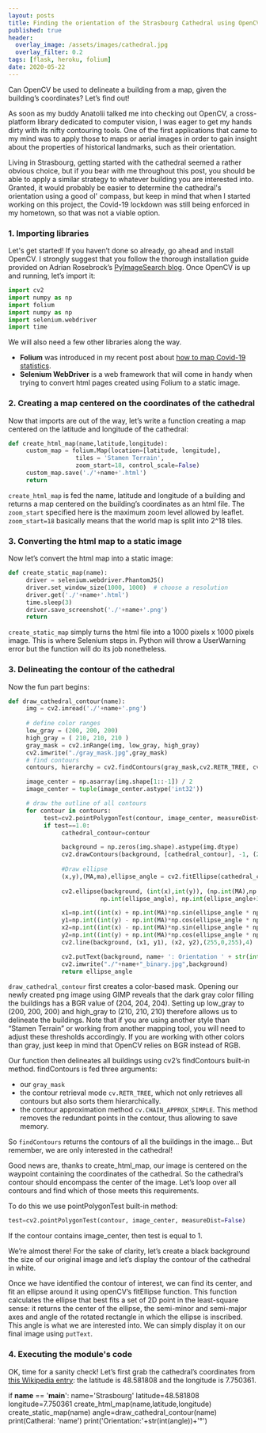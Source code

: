 ```yaml
---
layout: posts
title: Finding the orientation of the Strasbourg Cathedral using OpenCV
published: true
header:
  overlay_image: /assets/images/cathedral.jpg
  overlay_filter: 0.2
tags: [flask, heroku, folium]
date: 2020-05-22
---
```


Can OpenCV be used to delineate a building from a map, given the building’s coordinates? Let’s find out!

As soon as my buddy Anatolii talked me into checking out OpenCV, a cross-platform library dedicated to computer vision, I was eager to get my hands dirty with its nifty contouring tools. 
One of the first applications that came to my mind was to apply those to maps or aerial images in order to gain insight about the properties of historical landmarks, such as their orientation.

Living in Strasbourg, getting started with the cathedral seemed a rather obvious choice, but if you bear with me throughout this post, you should be able to apply a similar strategy to whatever building you are interested into. Granted, it would probably be easier to determine the cathedral's orientation using a good ol' compass, but keep in mind that when I started working on this project, the Covid-19 lockdown was still being enforced in my hometown, so that was not a viable option.

### 1. Importing libraries

Let's get started! If you haven’t done so already, go ahead and install OpenCV. I strongly suggest that you follow the thorough installation guide provided on Adrian Rosebrock’s [PyImageSearch blog](https://www.pyimagesearch.com/opencv-tutorials-resources-guides/). Once OpenCV is up and running, let’s import it:

```python
import cv2
import numpy as np
import folium
import numpy as np
import selenium.webdriver
import time
```

We will also need a few other libraries along the way. 
- **Folium** was introduced in my recent post about [how to map Covid-19 statistics](https://ovide19.github.io/blog/covidI/). 
- **Selenium WebDriver** is a web framework that will come in handy when trying to convert html pages created using Folium to a static image.

### 2. Creating a map centered on the coordinates of the cathedral

Now that imports are out of the way, let’s write a function creating a map centered on the latitude and longitude of the cathedral:

```python
def create_html_map(name,latitude,longitude):
     custom_map = folium.Map(location=[latitude, longitude],
                   tiles = 'Stamen Terrain',
                   zoom_start=18, control_scale=False)              
     custom_map.save('./'+name+'.html')
     return
```

`create_html_map` is fed the name, latitude and longitude of a building and returns a map centered on the building’s coordinates as an html file. The `zoom_start` specified here is the maximum zoom level allowed by leaflet. `zoom_start=18` basically means that the world map is split into 2^18 tiles.

### 3. Converting the html map to a static image

Now let’s convert the html map into a static image:

```python
def create_static_map(name):
     driver = selenium.webdriver.PhantomJS()
     driver.set_window_size(1000, 1000)  # choose a resolution
     driver.get('./'+name+'.html')
     time.sleep(3)
     driver.save_screenshot('./'+name+'.png')
     return
```

`create_static_map` simply turns the html file into a 1000 pixels x 1000 pixels image. This is where Selenium steps in.
Python will throw a UserWarning error but the function will do its job nonetheless.

### 3. Delineating the contour of the cathedral

Now the fun part begins:

```python
def draw_cathedral_contour(name):
     img = cv2.imread('./'+name+'.png')
     
     # define color ranges
     low_gray = (200, 200, 200)
     high_gray = ( 210, 210, 210 )
     gray_mask = cv2.inRange(img, low_gray, high_gray)
     cv2.imwrite("./gray_mask.jpg",gray_mask)
     # find contours
     contours, hierarchy = cv2.findContours(gray_mask,cv2.RETR_TREE, cv2.CHAIN_APPROX_SIMPLE)

     image_center = np.asarray(img.shape[1::-1]) / 2
     image_center = tuple(image_center.astype('int32'))

     # draw the outline of all contours
     for contour in contours:
          test=cv2.pointPolygonTest(contour, image_center, measureDist=False) 
          if test==1.0:
               cathedral_contour=contour

               background = np.zeros(img.shape).astype(img.dtype)
               cv2.drawContours(background, [cathedral_contour], -1, (255, 255, 255), -1)
               
               #Draw ellipse
               (x,y),(MA,ma),ellipse_angle = cv2.fitEllipse(cathedral_contour)
  
               cv2.ellipse(background, (int(x),int(y)), (np.int(MA),np.int(ma)), ellipse_angle , 
                          np.int(ellipse_angle), np.int(ellipse_angle+360), (255,0,255), 1)

               x1=np.int((int(x) + np.int(MA)*np.sin(ellipse_angle * np.pi / 180.0)))
               y1=np.int((int(y) - np.int(MA)*np.cos(ellipse_angle * np.pi / 180.0)))     
               x2=np.int((int(x) - np.int(MA)*np.sin(ellipse_angle * np.pi / 180.0)))
               y2=np.int((int(y) + np.int(MA)*np.cos(ellipse_angle * np.pi / 180.0))) 
               cv2.line(background, (x1, y1), (x2, y2),(255,0,255),4) 

               cv2.putText(background, name+ ': Orientation ' + str(int(ellipse_angle))+'°', (100,50),cv2.FONT_HERSHEY_SIMPLEX , 0.6, (255,0,255),thickness=1)
               cv2.imwrite("./"+name+"_binary.jpg",background)
               return ellipse_angle
```


`draw_cathedral_contour` first creates a color-based mask. Opening  our newly created png image using GIMP reveals that the dark gray color filling the buildings has a BGR value of (204, 204, 204).  Setting up low_gray to (200, 200, 200) and high_gray to (210, 210, 210) therefore allows us to delineate the buildings. 
Note that if you are using another style than “Stamen Terrain” or working from another mapping tool, you will need to adjust these thresholds accordingly. If you are working with other colors than gray, just keep in mind that OpenCV relies on BGR instead of RGB.

Our function then delineates all buildings using cv2’s findContours built-in method. findContours is fed three arguments:

- our `gray_mask`
- the contour retrieval mode `cv.RETR_TREE`, which not only retrieves all contours but also sorts them hierarchically.
- the contour approximation method `cv.CHAIN_APPROX_SIMPLE`. This method removes the redundant points in the contour, thus allowing to save memory.

So `findContours` returns the contours of all the buildings in the image… But remember, we are only interested in the cathedral! 

Good news are, thanks to create_html_map, our image is centered on the waypoint containing the coordinates of the cathedral. So the cathedral’s contour should encompass the center of the image.
Let’s loop over all contours and find which of those meets this requirements.

To do this we use pointPolygonTest built-in method: 

```python
test=cv2.pointPolygonTest(contour, image_center, measureDist=False) 
```

If the contour contains image_center, then test is equal to 1.

We’re almost there! For the sake of clarity, let’s create a black background the size of our original image and let’s display the contour of the cathedral in white.

Once we have identified the contour of interest, we can find its center, and fit an ellipse around it using openCV’s fitEllipse function. This function calculates the ellipse that best fits a set of 2D point in the least-square sense: it returns the center of the ellipse, the semi-minor and semi-major axes and angle of the rotated rectangle in which the ellipse is inscribed. This angle is what we are interested into. We can simply display it on our final image using `putText`.

### 4. Executing the module's code

OK, time for a sanity check!
Let’s first grab the cathedral’s coordinates from [this Wikipedia entry](https://en.wikipedia.org/wiki/List_of_tallest_church_buildings): the latitude is 48.581808 and the longitude is 7.750361. 

if __name__ == '__main__':
     name='Strasbourg'
     latitude=48.581808
     longitude=7.750361
     create_html_map(name,latitude,longitude)
     create_static_map(name)
     angle=draw_cathedral_contour(name)
     print(Catheral: 'name')
     print('Orientation:'+str(int(angle))+'°')






























